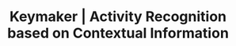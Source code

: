 ---
title: Keymaker | Activity Recognition based on Contextual Information
type: landing
show_breadcrumb: true

tags: ["RP"]

sections:
  - block: markdown
    content:
      title: Keymaker | Activity Recognition based on Contextual Information
      subtitle: 2016
      text: <p>The project addresses the research of new algorithms for recognizing human activities by extracting information such as the importance of objects in carrying out the activity, understanding the interaction of individuals with objects present in the scene.
    design:
      # See Page Builder docs for all section customization options.
      # Choose how many columns the section has. Valid values: '1' or '2'.
      columns: '1'
---